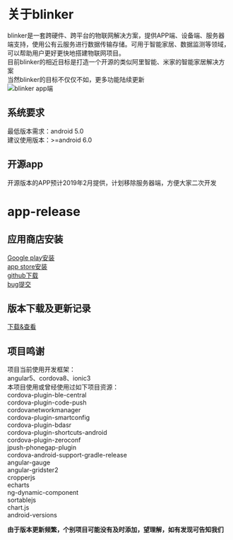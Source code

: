 # 关于blinker  
blinker是一套跨硬件、跨平台的物联网解决方案，提供APP端、设备端、服务器端支持，使用公有云服务进行数据传输存储。可用于智能家居、数据监测等领域，可以帮助用户更好更快地搭建物联网项目。  
目前blinker的相近目标是打造一个开源的类似阿里智能、米家的智能家居解决方案  
当然blinker的目标不仅仅不如，更多功能陆续更新    
![blinker app端](https://github.com/blinker-iot/app-release/raw/master/blinker-app.png)  

## 系统要求  
最低版本需求：android 5.0  
建议使用版本：>=android 6.0  

## 开源app  
开源版本的APP预计2019年2月提供，计划移除服务器端，方便大家二次开发  

# app-release  
## 应用商店安装  
[Google play安装](https://play.google.com/store/apps/details?id=iot.clz.me)  
[app store安装](https://itunes.apple.com/cn/app/id1357907814)  
[github下载](https://github.com/blinker-iot/app-release/releases)  
[bug提交](https://www.arduino.cn/thread-81133-1-1.html)  
## 版本下载及更新记录  
[下载&查看](https://github.com/blinker-iot/app-release/releases)  

## 项目鸣谢  
项目当前使用开发框架：  
angular5、cordova8、ionic3  
本项目使用或曾经使用过如下项目资源：  
cordova-plugin-ble-central  
cordova-plugin-code-push  
cordovanetworkmanager  
cordova-plugin-smartconfig  
cordova-plugin-bdasr  
cordova-plugin-shortcuts-android  
cordova-plugin-zeroconf  
jpush-phonegap-plugin  
cordova-android-support-gradle-release  
angular-gauge  
angular-gridster2  
cropperjs  
echarts  
ng-dynamic-component  
sortablejs  
chart.js  
android-versions  

**由于版本更新频繁，个别项目可能没有及时添加，望理解，如有发现可告知我们**  


